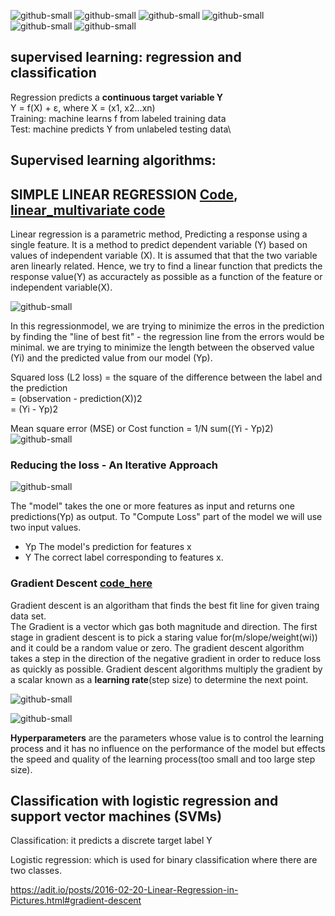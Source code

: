 ![github-small](https://camo.githubusercontent.com/bd3ac351e28b6e6d6a5dbe73fc4d6f49c87fe713e73f3a582ddfcc74633e2e39/68747470733a2f2f696d672e736869656c64732e696f2f62616467652f436f64652d507974686f6e2d696e666f726d6174696f6e616c3f7374796c653d666c6174266c6f676f3d707974686f6e266c6f676f436f6c6f723d776869746526636f6c6f723d333737364142)
![github-small](https://camo.githubusercontent.com/aa7054917c7c8fe73c9b61cdb674f7412c9c423d0aebf02ca478453ca7f0959b/68747470733a2f2f696d672e736869656c64732e696f2f62616467652f50616e6461732d696e666f726d6174696f6e616c3f7374796c653d666c6174266c6f676f3d70616e646173266c6f676f436f6c6f723d776869746526636f6c6f723d313530343538)
![github-small](https://camo.githubusercontent.com/def6624f7f52d3909e8e858b934f994c85e7b45e5f82667cd1137690064e961f/68747470733a2f2f696d672e736869656c64732e696f2f62616467652f4e756d50792d696e666f726d6174696f6e616c3f7374796c653d666c6174266c6f676f3d6e756d7079266c6f676f436f6c6f723d776869746526636f6c6f723d303133323433)
![github-small](https://camo.githubusercontent.com/9fe7d0c5bc695009af51786bfd406ca73f7b371cb678ee668804b086569cf6a4/68747470733a2f2f696d672e736869656c64732e696f2f62616467652f53636950792d696e666f726d6174696f6e616c3f7374796c653d666c6174266c6f676f3d7363697079266c6f676f436f6c6f723d776869746526636f6c6f723d384341414536)
![github-small](https://camo.githubusercontent.com/b13a12c010ff1051c318e7ca156e0f3b827a667b59886e89fd4aba2f53d6f507/68747470733a2f2f696d672e736869656c64732e696f2f62616467652f5363696b69744c6561726e2d696e666f726d6174696f6e616c3f7374796c653d666c6174266c6f676f3d7363696b69742d6c6561726e266c6f676f436f6c6f723d776869746526636f6c6f723d463739333145)
![github-small](https://camo.githubusercontent.com/faefc02a56789ea753692fdbbab144c3ac8f6dc0747cefcc92acb588f407a298/68747470733a2f2f696d672e736869656c64732e696f2f62616467652f54656e736f72466c6f772d696e666f726d6174696f6e616c3f7374796c653d666c6174266c6f676f3d54656e736f72466c6f77266c6f676f436f6c6f723d776869746526636f6c6f723d464636463030)
## supervised learning:  regression and classification
Regression predicts a **continuous target variable Y**\
Y = f(X) + ε, where X = (x1, x2…xn)\
Training: machine learns f from labeled training data\
Test: machine predicts Y from unlabeled testing data\
## **Supervised learning algorithms:**


## SIMPLE LINEAR REGRESSION [Code](https://github.com/Seetharamkoya/100-Days-Of-ML-Code/blob/master/simple_Linear%20Regression.ipynb), [linear_multivariate code](https://github.com/Seetharamkoya/100-Days-Of-ML-Code/blob/master/linear_reg_multivariate.ipynb)
Linear regression is a parametric method, Predicting a response using a single feature.
It is a method to predict dependent variable (Y) based on values of independent variable (X). It is assumed that that the two variable aren linearly related. Hence, we try to find a linear function that predicts the response value(Y) as  accuractely as possible as a function of the feature or independent variable(X).

![github-small](https://madhureshkumar.files.wordpress.com/2015/07/regressioncurv.png?w=705)

In this regressionmodel, we are trying to minimize the erros in the prediction by finding the "line of best fit"  - the regression line from the errors would be minimal. we are trying to minimize the length between the observed value (Yi) and the predicted value from our model (Yp).

Squared loss (L2 loss) =  the square of the difference between the label and the prediction\
                       = (observation - prediction(X))2\
                       = (Yi - Yp)2
                          
Mean square error (MSE) or Cost function = 1/N sum((Yi - Yp)2)\
![github-small](https://spin.atomicobject.com/wp-content/uploads/linear_regression_error1.png)



### Reducing the loss - An Iterative Approach
![github-small](https://developers.google.com/machine-learning/crash-course/images/GradientDescentDiagram.svg)

The "model" takes the one or more features as input and returns one predictions(Yp) as output. To "Compute Loss" part of the model we will use two input values.
- Yp The model's prediction for features x
- Y The correct label corresponding to features x.
### Gradient Descent [code_here](https://github.com/Seetharamkoya/100-Days-Of-ML-Code/blob/master/Gradient%20descent.ipynb)
Gradient descent is an algoritham that finds the best fit line for given traing data set.\
The Gradient is a vector which gas both magnitude and direction. The first stage in gradient descent is to pick a staring value for(m/slope/weight(wi)) and it could be a random value or zero. The gradient descent algorithm takes a step in the direction of the negative gradient in order to reduce loss as quickly as possible. Gradient descent algorithms multiply the gradient by a scalar known as a **learning rate**(step size) to determine the next point.

![github-small](https://spin.atomicobject.com/wp-content/uploads/linear_regression_gradient1.png)


![github-small](https://developers.google.com/machine-learning/crash-course/images/GradientDescentNegativeGradient.svg)

**Hyperparameters** are the parameters whose value is to control the learning process and it has no influence on the performance of the model but effects the speed and quality of the learning process(too small and too large step size).

## Classification with logistic regression and support vector machines (SVMs)
Classification: it predicts a discrete target label Y

Logistic regression: which is used for binary classification where there are two
classes.









https://adit.io/posts/2016-02-20-Linear-Regression-in-Pictures.html#gradient-descent
